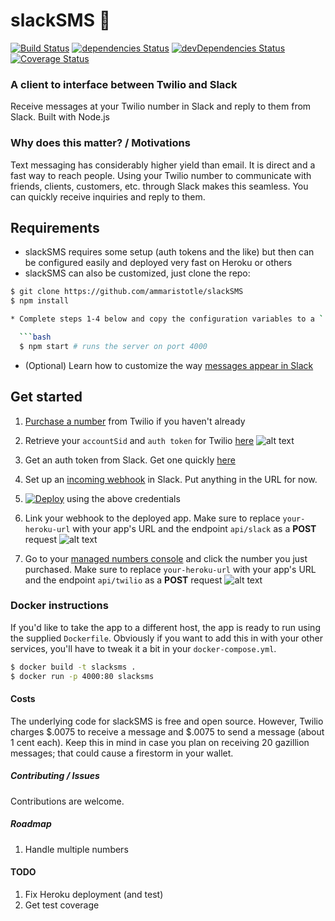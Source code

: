 # slackSMS 💬

[![Build Status](https://travis-ci.org/ammaristotle/slackSMS.svg?branch=master)](https://travis-ci.org/ammaristotle/slackSMS) [![dependencies Status](https://david-dm.org/ammaristotle/slackSMS/status.svg)](https://david-dm.org/ammaristotle/slackSMS)
[![devDependencies Status](https://david-dm.org/ammaristotle/slackSMS/dev-status.svg)](https://david-dm.org/ammaristotle/slackSMS?type=dev) [![Coverage Status](https://coveralls.io/repos/github/ammaristotle/slackSMS/badge.svg?branch=master)](https://coveralls.io/github/ammaristotle/slackSMS?branch=master)
### A client to interface between Twilio and Slack
Receive messages at your Twilio number in Slack and reply to them from Slack. Built with Node.js

### Why does this matter? / Motivations
Text messaging has considerably higher yield than email. It is direct and a fast way to reach people. Using your Twilio number to communicate with friends, clients, customers, etc. through Slack makes this seamless. You can quickly receive inquiries and reply to them.

## Requirements
* slackSMS requires some setup (auth tokens and the like) but then can be configured easily and deployed very fast on Heroku or others
* slackSMS can also be customized, just clone the repo:
```bash
$ git clone https://github.com/ammaristotle/slackSMS
$ npm install

* Complete steps 1-4 below and copy the configuration variables to a `.env` file (using `.env.example` as a guide). Then:

  ```bash
  $ npm start # runs the server on port 4000
  ```
  * (Optional) Learn how to customize the way [messages appear in Slack](https://api.slack.com/docs/message-attachments)

## Get started
1. [Purchase a number](https://www.twilio.com/console/phone-numbers/search) from Twilio if you haven't already

2. Retrieve your `accountSid` and `auth token` for Twilio [here](https://www.twilio.com/console)
![alt text](https://dl.dropboxusercontent.com/s/ew2vthkmgq88d41/Screen%20Shot%202016-08-31%20at%201.03.50%20PM.png?dl=0 "Copy these")

3. Get an auth token from Slack. Get one quickly [here](https://api.slack.com/docs/oauth-test-tokens)

4. Set up an [incoming webhook](https://slack.com/apps/A0F7XDUAZ-incoming-webhooks) in Slack. Put anything in the URL for now.

5. [![Deploy](https://www.herokucdn.com/deploy/button.svg)](https://heroku.com/deploy?template=https://github.com/ammaristotle/slackSMS) using the above credentials

6. Link your webhook to the deployed app. Make sure to replace `your-heroku-url` with your app's URL and the endpoint `api/slack` as a **POST** request
![alt text](https://dl.dropboxusercontent.com/s/lqs8rkeqx1cnqr9/Screen%20Shot%202016-08-31%20at%2012.51.05%20PM.png?dl=0 "Set it up")

6. Go to your [managed numbers console](https://www.twilio.com/console/phone-numbers/incoming) and click the number you just purchased. Make sure to replace `your-heroku-url` with your app's URL and the endpoint `api/twilio` as a **POST** request
![alt text](https://dl.dropboxusercontent.com/s/oqalaj2bs82hy2l/Screen%20Shot%202016-08-31%20at%2012.56.15%20PM.png "Twilio console")

### Docker instructions
If you'd like to take the app to a different host, the app is ready to run using the supplied `Dockerfile`. Obviously if you want to add this in with your other services, you'll have to tweak it a bit in your `docker-compose.yml`.

```bash
$ docker build -t slacksms .
$ docker run -p 4000:80 slacksms
```

#### Costs
The underlying code for slackSMS is free and open source. However, Twilio charges $.0075 to receive a message and $.0075 to send a message (about 1 cent each). Keep this in mind in case you plan on receiving 20 gazillion messages; that could cause a firestorm in your wallet.

##### Contributing / Issues
Contributions are welcome.

##### Roadmap
1. Handle multiple numbers

#### TODO
1. Fix Heroku deployment (and test)
2. Get test coverage
